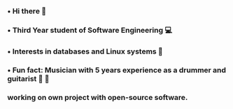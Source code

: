 ### • Hi there 👋
### • Third Year student of Software Engineering 💻
### • Interests in databases and Linux systems 🐧
### • Fun fact: Musician with 5 years experience as a drummer and guitarist 🥁 🎸
###   working on own project with open-source software.
<!--
**CrisMedL/CrisMedL** is a ✨ _special_ ✨ repository because its `README.md` (this file) appears on your GitHub profile.

Here are some ideas to get you started:

- 🔭 I’m currently working on ...
- 🌱 I’m currently learning ...
- 👯 I’m looking to collaborate on ...
- 🤔 I’m looking for help with ...
- 💬 Ask me about ...
- 📫 How to reach me: ...
- 😄 Pronouns: ...
- ⚡ Fun fact: ...
-->
